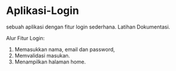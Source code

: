 # Aplikasi-Login
sebuah aplikasi dengan fitur login sederhana. Latihan Dokumentasi.

Alur Fitur Login:
1. Memasukkan nama, email dan password,
2. Memvalidasi masukan.
5. Menampilkan halaman home.
